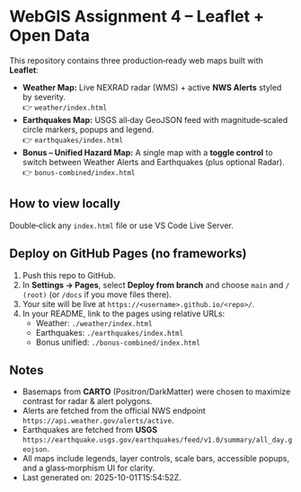 # WebGIS Assignment 4 – Leaflet + Open Data

This repository contains three production‑ready web maps built with **Leaflet**:

- **Weather Map:** Live NEXRAD radar (WMS) + active **NWS Alerts** styled by severity.  
  👉 `weather/index.html`  
- **Earthquakes Map:** USGS all‑day GeoJSON feed with magnitude‑scaled circle markers, popups and legend.  
  👉 `earthquakes/index.html`  
- **Bonus – Unified Hazard Map:** A single map with a **toggle control** to switch between Weather Alerts and Earthquakes (plus optional Radar).  
  👉 `bonus-combined/index.html`  

## How to view locally
Double‑click any `index.html` file or use VS Code Live Server.

## Deploy on GitHub Pages (no frameworks)
1. Push this repo to GitHub.
2. In **Settings → Pages**, select **Deploy from branch** and choose `main` and `/ (root)` (or `/docs` if you move files there).
3. Your site will be live at `https://<username>.github.io/<repo>/`.
4. In your README, link to the pages using relative URLs:  
   - Weather: `./weather/index.html`  
   - Earthquakes: `./earthquakes/index.html`  
   - Bonus unified: `./bonus-combined/index.html`  

## Notes
- Basemaps from **CARTO** (Positron/DarkMatter) were chosen to maximize contrast for radar & alert polygons.  
- Alerts are fetched from the official NWS endpoint `https://api.weather.gov/alerts/active`.  
- Earthquakes are fetched from **USGS** `https://earthquake.usgs.gov/earthquakes/feed/v1.0/summary/all_day.geojson`.  
- All maps include legends, layer controls, scale bars, accessible popups, and a glass‑morphism UI for clarity.
- Last generated on: 2025-10-01T15:54:52Z.
